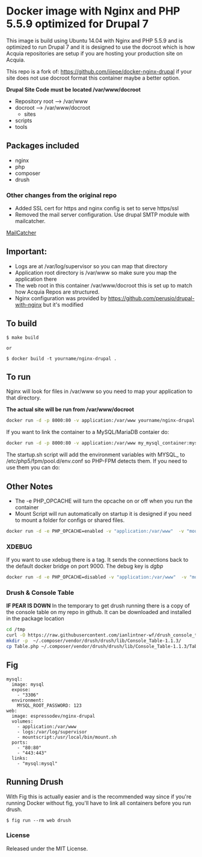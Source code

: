 # Docker image with Nginx and PHP 5.5.9 optimized for Drupal 7
This image is build using Ubuntu 14.04 with Nginx and PHP 5.5.9 and is optimized to run Drupal 7 and it is 
designed to use the docroot which is how Acquia repositories are setup if you are hosting your production site
on Acquia.

This repo is a fork of: https://github.com/iiiepe/docker-nginx-drupal if your site does not use docroot format
this container maybe a better option.


**Drupal Site Code must be located /var/www/docroot**

- Repository root --> /var/www
 - docroot --> /var/www/docroot
   - sites
 - scripts
 - tools
 
## Packages included
- nginx
- php
- composer
- drush

### Other changes from the original repo
* Added SSL cert for https and nginx config is set to serve https/ssl
* Removed the mail server configuration. Use drupal SMTP module with mailcatcher.

[MailCatcher](https://hub.docker.com/r/zolweb/docker-mailcatcher/~/dockerfile/)

## Important:

- Logs are at /var/log/supervisor so you can map that directory
- Application root directory is /var/www so make sure you map the application there
- The web root in this container /var/www/docroot this is set up to match how Acquia Repos are structured.
- Nginx configuration was provided by https://github.com/perusio/drupal-with-nginx but it's modified

## To build

    $ make build

    or

    $ docker build -t yourname/nginx-drupal .


## To run
Nginx will look for files in /var/www so you need to map your application to that directory.

**The actual site will be run from /var/www/docroot** 

```bash
docker run -d -p 8000:80 -v application:/var/www yourname/nginx-drupal
```

If you want to link the container to a MySQL/MariaDB contaier do:

```bash
docker run -d -p 8000:80 -v application:/var/www my_mysql_container:mysql yourname/nginx-drupal
```

The startup.sh script will add the environment variables with MYSQL_ to /etc/php5/fpm/pool.d/env.conf so PHP-FPM detects them. If you need to use them you can do:
<?php getenv("SOME_ENV_VARIABLE_THAT_HAS_MYSQL_IN_THE_NAME"); ?>

## Other Notes
- The -e PHP_OPCACHE will turn the opcache on or off when you run the container
- Mount Script will run automatically on startup it is designed if you need to mount a folder for configs or shared files.

```bash
docker run -d -e PHP_OPCACHE=enabled -v "application:/var/www"  -v "mountscript.sh:/usr/local/bin/mount.sh"  espressodev/nginx-drupal:latest
```

### XDEBUG
If you want to use xdebug there is a tag. It sends the connections back to the default docker bridge on port 9000.
The debug key is *dgbp*

```bash
docker run -d -e PHP_OPCACHE=disabled -v "application:/var/www"  -v "mountscript.sh:/usr/local/bin/mount.sh"  espressodev/nginx-drupal:xdebug
```


### Drush & Console Table 
**IF PEAR IS DOWN**
In the temporary to get drush running there is a copy of the console table on my repo in github. It can be downloaded and installed in the package location

```bash
cd /tmp
curl -O https://raw.githubusercontent.com/ianlintner-wf/drush_console_table/master/Table.php
mkdir -p  ~/.composer/vendor/drush/drush/lib/Console_Table-1.1.3/
cp Table.php ~/.composer/vendor/drush/drush/lib/Console_Table-1.1.3/Table.php
```


## Fig

    mysql:
      image: mysql
      expose:
        - "3306"
      environment:
        MYSQL_ROOT_PASSWORD: 123
    web:
      image: espressodev/nginx-drupal
      volumes:
        - application:/var/www
        - logs:/var/log/supervisor
        - mountscript:/usr/local/bin/mount.sh
      ports:
        - "80:80"
        - "443:443"
      links:
        - "mysql:mysql"

## Running Drush
With Fig this is actually easier and is the recommended way since if you're running Docker without fig, you'll have to link all containers before you run drush.

    $ fig run --rm web drush

### License
Released under the MIT License.
